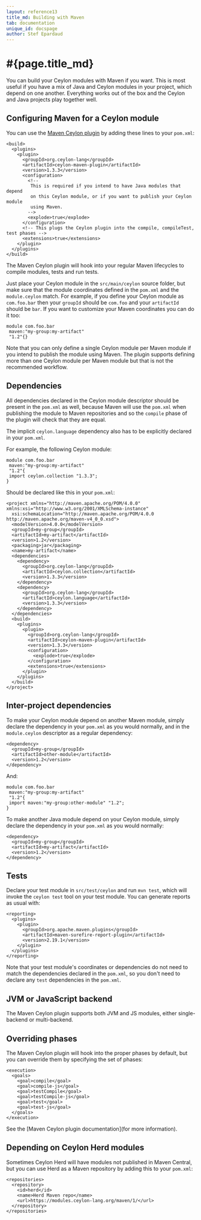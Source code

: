 ```yaml
---
layout: reference13
title_md: Building with Maven
tab: documentation
unique_id: docspage
author: Stef Epardaud
---
```


# #{page.title_md}

You can build your Ceylon modules with Maven if you want. This is most useful if you have a mix
of Java and Ceylon modules in your project, which depend on one another. Everything works out of
the box and the Ceylon and Java projects play together well.

## Configuring Maven for a Ceylon module

You can use the [Maven Ceylon plugin](https://github.com/ceylon/ceylon-maven-plugin/) by adding these
lines to your `pom.xml`:

<!-- try: -->
<!-- lang:xml -->
    <build>
      <plugins>
        <plugin>
          <groupId>org.ceylon-lang</groupId>
          <artifactId>ceylon-maven-plugin</artifactId>
          <version>1.3.3</version>
          <configuration>
            <!-- 
             This is required if you intend to have Java modules that depend
             on this Ceylon module, or if you want to publish your Ceylon module
             using Maven.
            -->
            <explode>true</explode>
          </configuration>
          <!-- This plugs the Ceylon plugin into the compile, compileTest, test phases -->
          <extensions>true</extensions>
        </plugin>
      </plugins>
    </build>

The Maven Ceylon plugin will hook into your regular Maven lifecycles to compile modules, tests
and run tests.

Just place your Ceylon module in the `src/main/ceylon` source folder, but make sure that the
module coordinates defined in the `pom.xml` and the `module.ceylon` match. For example, if you
define your Ceylon module as `com.foo.bar` then your `groupId` should be `com.foo` and your
`artifactId` should be `bar`. If you want to customize your Maven coordinates you can do it too:

<!-- try: -->
    module com.foo.bar
     maven:"my-group:my-artifact" 
     "1.2"{} 

Note that you can only define a single Ceylon module per Maven module if you intend to publish
the module using Maven. The plugin supports defining more than one Ceylon module per Maven module
but that is not the recommended workflow.

## Dependencies

All dependencies declared in the Ceylon module descriptor should be present in the `pom.xml` as well,
because Maven will use the `pom.xml` when publishing the module to Maven repositories and so the `compile`
phase of the plugin will check that they are equal.

The implicit `ceylon.language` dependency also has to be explicitly declared in your `pom.xml`. 

For example, the following Ceylon module:

<!-- try: -->
    module com.foo.bar
     maven:"my-group:my-artifact" 
     "1.2"{
     import ceylon.collection "1.3.3";
    } 

Should be declared like this in your `pom.xml`:

<!-- try: -->
<!-- lang:xml -->
    <project xmlns="http://maven.apache.org/POM/4.0.0" xmlns:xsi="http://www.w3.org/2001/XMLSchema-instance"
      xsi:schemaLocation="http://maven.apache.org/POM/4.0.0 http://maven.apache.org/maven-v4_0_0.xsd">
      <modelVersion>4.0.0</modelVersion>
      <groupId>my-group</groupId>
      <artifactId>my-artifact</artifactId>
      <version>1.2</version>
      <packaging>jar</packaging>
      <name>my-artifact</name>
      <dependencies>
        <dependency>
          <groupId>org.ceylon-lang</groupId>
          <artifactId>ceylon.collection</artifactId>
          <version>1.3.3</version>
        </dependency>
        <dependency>
          <groupId>org.ceylon-lang</groupId>
          <artifactId>ceylon.language</artifactId>
          <version>1.3.3</version>
        </dependency>
      </dependencies>
      <build>
        <plugins>
          <plugin>
            <groupId>org.ceylon-lang</groupId>
            <artifactId>ceylon-maven-plugin</artifactId>
            <version>1.3.3</version>
            <configuration>
              <explode>true</explode>
            </configuration>
            <extensions>true</extensions>
          </plugin>
        </plugins>
      </build>
    </project>

## Inter-project dependencies

To make your Ceylon module depend on another Maven module, simply declare the
dependency in your `pom.xml` as you would normally, and in the `module.ceylon`
descriptor as a regular dependency:

<!-- try: -->
<!-- lang:xml -->
    <dependency>
      <groupId>my-group</groupId>
      <artifactId>other-module</artifactId>
      <version>1.2</version>
    </dependency>

And:

<!-- try: -->
    module com.foo.bar
     maven:"my-group:my-artifact" 
     "1.2"{
     import maven:"my-group:other-module" "1.2";
    } 

To make another Java module depend on your Ceylon module, simply declare the
dependency in your `pom.xml` as you would normally:

<!-- try: -->
<!-- lang:xml -->
    <dependency>
      <groupId>my-group</groupId>
      <artifactId>my-artifact</artifactId>
      <version>1.2</version>
    </dependency>

## Tests

Declare your test module in `src/test/ceylon` and run `mvn test`, which will invoke the `ceylon test`
tool on your test module. You can generate reports as usual with:

<!-- try: -->
<!-- lang:xml -->
    <reporting>
      <plugins>
        <plugin>
          <groupId>org.apache.maven.plugins</groupId>
          <artifactId>maven-surefire-report-plugin</artifactId>
          <version>2.19.1</version>
        </plugin>
      </plugins>
    </reporting>

Note that your test module's coordinates or dependencies do not need to match the dependencies declared
in the `pom.xml`, so you don't need to declare any `test` dependencies in the `pom.xml`.

## JVM or JavaScript backend

The Maven Ceylon plugin supports both JVM and JS modules, either single-backend or multi-backend.

## Overriding phases

The Maven Ceylon plugin will hook into the proper phases by default, but you can override them by
specifying the set of phases:

<!-- try: -->
<!-- lang:xml -->
    <execution>
      <goals>
        <goal>compile</goal>
        <goal>compile-js</goal>
        <goal>testCompile</goal>
        <goal>testCompile-js</goal>
        <goal>test</goal>
        <goal>test-js</goal>
      </goals>
    </execution>

See the [Maven Ceylon plugin documentation](for more information).

## Depending on Ceylon Herd modules

Sometimes Ceylon Herd will have modules not published in Maven Central, but you can use Herd
as a Maven repository by adding this to your `pom.xml`:

<!-- try: -->
<!-- lang:xml -->
    <repositories>
      <repository>
        <id>herd</id>
        <name>Herd Maven repo</name>
        <url>https://modules.ceylon-lang.org/maven/1/</url>
      </repository>
    </repositories>
